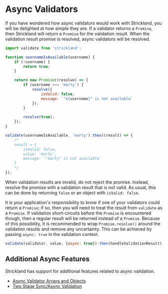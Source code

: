 # Async Validators

If you have wondered how async validators would work with Strickland, you will be delighted at how simple they are. If a validator returns a `Promise`, then Strickland will return a `Promise` for the validation result. When the validation result promise is resolved, async validators will be resolved.

``` jsx
import validate from 'strickland';

function usernameIsAvailable(username) {
    if (!username) {
        return true;
    }

    return new Promise((resolve) => {
        if (username === 'marty') {
            resolve({
                isValid: false,
                message: `"${username}" is not available`
            });
        }

        resolve(true);
    });
}

validate(usernameIsAvailable, 'marty').then((result) => {
    /*
    result = {
        isValid: false,
        value: 'marty',
        message: '"marty" is not available'
    }
    */
});
```

When validation results are invalid, do not reject the promise. Instead, resolve the promise with a validation result that is not valid. As usual, this can be done by returning `false` or an object with `isValid: false`.

It is your application's responsibility to know if one of your validators could return a `Promise`; if so, then you will need to treat the result from `validate` as a `Promise`. If validation short-circuits before the `Promise` is encountered though, then a regular result will be returned instead of a `Promise`. Because of this possibility, it is recommended to wrap `Promise.resolve()` around the validation results and remove any uncertainty. This can be achieved by passing `async: true` in the validation context.

``` jsx
validate(validator, value, {async: true}).then(handleValidationResult);
```

## Additional Async Features

Strickland has support for additional features related to async validation.

* [Async Validator Arrays and Objects](ValidatorArraysAndObjects.md)
* [Two Stage Sync/Async Validation](TwoStageValidation.md)
